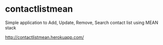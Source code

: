 # contactlistmean
Simple application to Add, Update, Remove, Search contact list using MEAN stack

http://contactlistmean.herokuapp.com/
